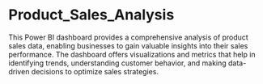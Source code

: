 # Product_Sales_Analysis
This Power BI dashboard provides a comprehensive analysis of product sales data, enabling businesses to gain valuable insights into their sales performance. The dashboard offers visualizations and metrics that help in identifying trends, understanding customer behavior, and making data-driven decisions to optimize sales strategies.
